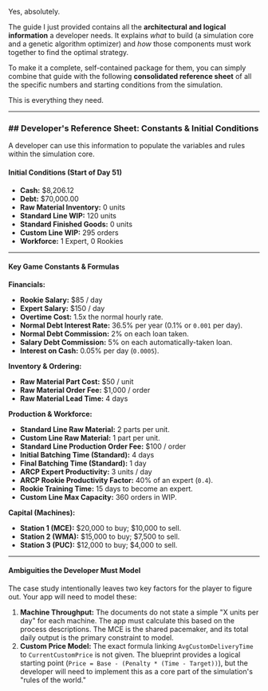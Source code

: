 Yes, absolutely.

The guide I just provided contains all the **architectural and logical information** a developer needs. It explains *what* to build (a simulation core and a genetic algorithm optimizer) and *how* those components must work together to find the optimal strategy.

To make it a complete, self-contained package for them, you can simply combine that guide with the following **consolidated reference sheet** of all the specific numbers and starting conditions from the simulation.

This is everything they need.

---
### ## Developer's Reference Sheet: Constants & Initial Conditions

A developer can use this information to populate the variables and rules within the simulation core.

#### **Initial Conditions (Start of Day 51)**
* **Cash:** $8,206.12
* **Debt:** $70,000.00
* **Raw Material Inventory:** 0 units
* **Standard Line WIP:** 120 units
* **Standard Finished Goods:** 0 units
* **Custom Line WIP:** 295 orders
* **Workforce:** 1 Expert, 0 Rookies

---
#### **Key Game Constants & Formulas**

**Financials:**
* **Rookie Salary:** $85 / day
* **Expert Salary:** $150 / day
* **Overtime Cost:** 1.5x the normal hourly rate.
* **Normal Debt Interest Rate:** 36.5% per year (0.1% or `0.001` per day).
* **Normal Debt Commission:** 2% on each loan taken.
* **Salary Debt Commission:** 5% on each automatically-taken loan.
* **Interest on Cash:** 0.05% per day (`0.0005`).

**Inventory & Ordering:**
* **Raw Material Part Cost:** $50 / unit
* **Raw Material Order Fee:** $1,000 / order
* **Raw Material Lead Time:** 4 days

**Production & Workforce:**
* **Standard Line Raw Material:** 2 parts per unit.
* **Custom Line Raw Material:** 1 part per unit.
* **Standard Line Production Order Fee:** $100 / order
* **Initial Batching Time (Standard):** 4 days
* **Final Batching Time (Standard):** 1 day
* **ARCP Expert Productivity:** 3 units / day
* **ARCP Rookie Productivity Factor:** 40% of an expert (`0.4`).
* **Rookie Training Time:** 15 days to become an expert.
* **Custom Line Max Capacity:** 360 orders in WIP.

**Capital (Machines):**
* **Station 1 (MCE):** $20,000 to buy; $10,000 to sell.
* **Station 2 (WMA):** $15,000 to buy; $7,500 to sell.
* **Station 3 (PUC):** $12,000 to buy; $4,000 to sell.

---
#### **Ambiguities the Developer Must Model**

The case study intentionally leaves two key factors for the player to figure out. Your app will need to model these:

1.  **Machine Throughput:** The documents do not state a simple "X units per day" for each machine. The app must calculate this based on the process descriptions. The MCE is the shared pacemaker, and its total daily output is the primary constraint to model.
2.  **Custom Price Model:** The exact formula linking `AvgCustomDeliveryTime` to `CurrentCustomPrice` is not given. The blueprint provides a logical starting point (`Price = Base - (Penalty * (Time - Target))`), but the developer will need to implement this as a core part of the simulation's "rules of the world."